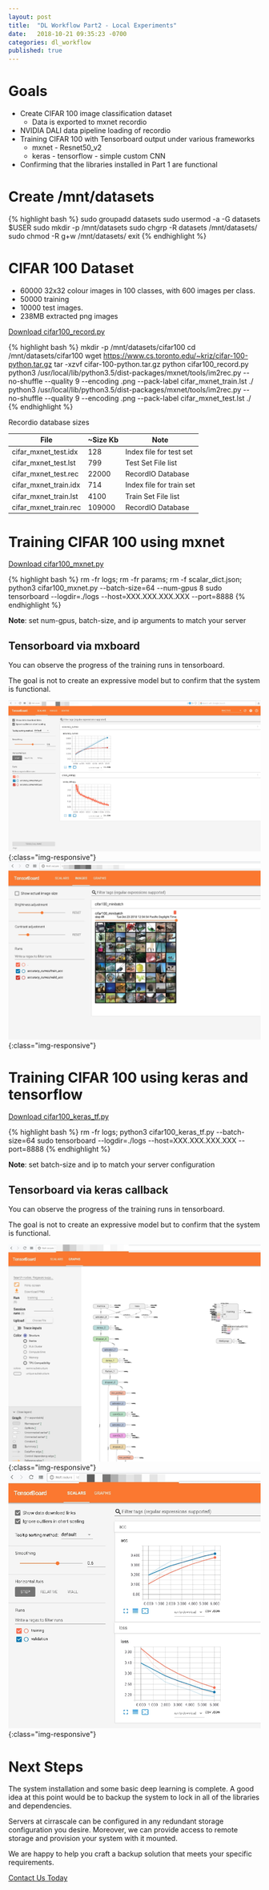 ```yaml
---
layout: post
title:  "DL Workflow Part2 - Local Experiments"
date:   2018-10-21 09:35:23 -0700
categories: dl_workflow
published: true
---
```


# Goals
- Create CIFAR 100 image classification dataset
  - Data is exported to mxnet recordio
- NVIDIA DALI data pipeline loading of recordio
- Training CIFAR 100 with Tensorboard output under various frameworks
    - mxnet - Resnet50_v2
    - keras - tensorflow - simple custom CNN
- Confirming that the libraries installed in Part 1 are functional

# Create /mnt/datasets

{% highlight bash %}
sudo groupadd datasets
sudo usermod -a -G datasets $USER
sudo mkdir -p /mnt/datasets
sudo chgrp -R datasets /mnt/datasets/
sudo chmod -R g+w /mnt/datasets/
exit
{% endhighlight %}

# CIFAR 100 Dataset

- 60000 32x32 colour images in 100 classes, with 600 images per class. 
- 50000 training
- 10000 test images. 
- 238MB extracted png images

<a href='{{ base }}/assets/source/deep_learning/cifar100_record.py'>Download cifar100_record.py</a>

{% highlight bash %}
mkdir -p /mnt/datasets/cifar100
cd /mnt/datasets/cifar100
wget https://www.cs.toronto.edu/~kriz/cifar-100-python.tar.gz
tar -xzvf cifar-100-python.tar.gz
python cifar100_record.py
python3 /usr/local/lib/python3.5/dist-packages/mxnet/tools/im2rec.py --no-shuffle --quality 9 --encoding .png --pack-label cifar_mxnet_train.lst  ./
python3 /usr/local/lib/python3.5/dist-packages/mxnet/tools/im2rec.py --no-shuffle --quality 9 --encoding .png --pack-label cifar_mxnet_test.lst   ./
{% endhighlight %}

Recordio database sizes

| File                  | ~Size Kb  | Note                         |
| --------------------- |----------| ---------------------------- |
| cifar_mxnet_test.idx  | 128      | Index file for test set      |
| cifar_mxnet_test.lst  | 799      | Test Set File list           |
| cifar_mxnet_test.rec  | 22000    | RecordIO Database            |
| cifar_mxnet_train.idx  | 714      | Index file for train set     |
| cifar_mxnet_train.lst  | 4100     | Train Set File list          |
| cifar_mxnet_train.rec  | 109000   | RecordIO Database            |

# Training CIFAR 100 using mxnet

<a href='{{ base }}/assets/source/deep_learning/cifar100_mxnet.py'>Download cifar100_mxnet.py</a>

{% highlight bash %}
rm -fr logs; rm -fr params; rm -f scalar_dict.json; python3 cifar100_mxnet.py --batch-size=64 --num-gpus 8 
sudo tensorboard --logdir=./logs --host=XXX.XXX.XXX.XXX --port=8888
{% endhighlight %}

**Note**: set num-gpus, batch-size, and ip arguments to match your server

## Tensorboard via mxboard

You can observe the progress of the training runs in tensorboard.

The goal is not to create an expressive model but to confirm that the system is functional.

![mxnet Training Progress](/assets/images/cifar100_mxnet_tensorboard_training.jpg){:class="img-responsive"}
![mxnet Images](/assets/images/cifar100_mxnet_tensorboard_images.jpg){:class="img-responsive"}

# Training CIFAR 100 using keras and tensorflow

<a href='{{ base }}/assets/source/deep_learning/cifar100_keras_tf.py'>Download cifar100_keras_tf.py</a>

{% highlight bash %}
rm -fr logs; python3 cifar100_keras_tf.py --batch-size=64 
sudo tensorboard --logdir=./logs --host=XXX.XXX.XXX.XXX --port=8888
{% endhighlight %}

**Note**: set batch-size and ip to match your server configuration

## Tensorboard via keras callback

You can observe the progress of the training runs in tensorboard.

The goal is not to create an expressive model but to confirm that the system is functional.

![Keras Compute Graph](/assets/images/cifar100_keras_graph.jpg){:class="img-responsive"}
![Keras Training Progress](/assets/images/cifar100_keras_training.jpg){:class="img-responsive"}

# Next Steps

The system installation and some basic deep learning is complete. 
A good idea at this point would be to backup the system to lock in all of the libraries and dependencies. 

Servers at cirrascale can be configured in any redundant storage configuration you desire.
Moreover, we can provide access to remote storage and provision your system with it mounted.

We are happy to help you craft a backup solution that meets your specific requirements.

[Contact Us Today](mailto:info@cirrascale.com)